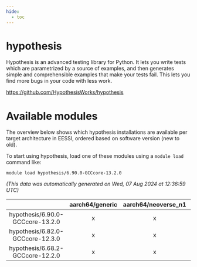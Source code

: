 ```yaml
---
hide:
  - toc
---
```


hypothesis
==========


Hypothesis is an advanced testing library for Python. It lets you write tests which are parametrized by a source of examples, and then generates simple and comprehensible examples that make your tests fail. This lets you find more bugs in your code with less work.

https://github.com/HypothesisWorks/hypothesis
# Available modules


The overview below shows which hypothesis installations are available per target architecture in EESSI, ordered based on software version (new to old).

To start using hypothesis, load one of these modules using a `module load` command like:

```shell
module load hypothesis/6.90.0-GCCcore-13.2.0
```

*(This data was automatically generated on Wed, 07 Aug 2024 at 12:36:59 UTC)*  

| |aarch64/generic|aarch64/neoverse_n1|aarch64/neoverse_v1|x86_64/generic|x86_64/amd/zen2|x86_64/amd/zen3|x86_64/amd/zen4|x86_64/intel/haswell|x86_64/intel/skylake_avx512|
| :---: | :---: | :---: | :---: | :---: | :---: | :---: | :---: | :---: | :---: |
|hypothesis/6.90.0-GCCcore-13.2.0|x|x|x|x|x|x|x|x|x|
|hypothesis/6.82.0-GCCcore-12.3.0|x|x|x|x|x|x|x|x|x|
|hypothesis/6.68.2-GCCcore-12.2.0|x|x|x|x|x|x|-|x|x|
